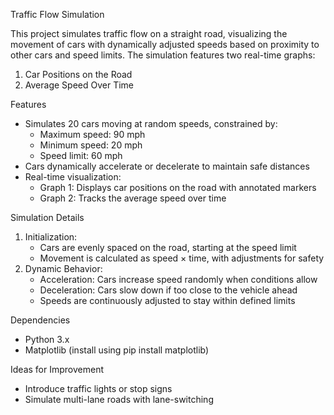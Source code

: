 Traffic Flow Simulation

This project simulates traffic flow on a straight road, visualizing the movement of cars with dynamically adjusted speeds based on proximity to other cars and speed limits.
The simulation features two real-time graphs:
1. Car Positions on the Road
2. Average Speed Over Time


Features
* Simulates 20 cars moving at random speeds, constrained by:
    * Maximum speed: 90 mph
    * Minimum speed: 20 mph
    * Speed limit: 60 mph
* Cars dynamically accelerate or decelerate to maintain safe distances
* Real-time visualization:
    * Graph 1: Displays car positions on the road with annotated markers
    * Graph 2: Tracks the average speed over time


Simulation Details
1. Initialization:
    * Cars are evenly spaced on the road, starting at the speed limit
    * Movement is calculated as speed × time, with adjustments for safety
2. Dynamic Behavior:
    * Acceleration: Cars increase speed randomly when conditions allow
    * Deceleration: Cars slow down if too close to the vehicle ahead
    * Speeds are continuously adjusted to stay within defined limits

  
Dependencies
* Python 3.x
* Matplotlib (install using pip install matplotlib)


Ideas for Improvement
* Introduce traffic lights or stop signs
* Simulate multi-lane roads with lane-switching
